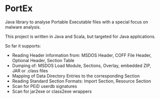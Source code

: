 PortEx
======

Java library to analyse Portable Executable files with a special focus on malware analysis.

This project is written in Java and Scala, but targeted for Java applications.

So far it supports:

* Reading Header information from: MSDOS Header, COFF File Header, Optional Header, Section Table
* Dumping of: MSDOS Load Module, Sections, Overlay, embedded ZIP, JAR or .class files
* Mapping of Data Directory Entries to the corresponding Section
* Reading Standard Section Formats: Import Section, Resource Section
* Scan for PEiD userdb signatures
* Scan for jar2exe or class2exe wrappers
